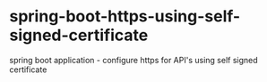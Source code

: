 # spring-boot-https-using-self-signed-certificate
spring boot application - configure https for API's using self signed certificate
